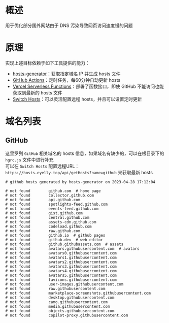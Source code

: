 
# 概述
用于优化部分国外网站由于 DNS 污染导致网页访问速度慢的问题
# 原理
实现上述目标依赖于如下工具提供的能力：

* [hosts-generator](https://github.com/eyelly-wu/hosts-generator)：获取指定域名 IP 并生成 hosts 文件
* [GitHub Actions](https://github.com/features/actions)：定时任务，每60分钟自动更新 hosts
* [Vercel Serverless Functions](https://vercel.com/docs/concepts/functions/serverless-functions)：部署了函数接口，即使 GitHub 不能访问也能获取到最新的 hosts 文件
* [Switch Hosts](https://swh.app/zh)：可以灵活配置远程 hosts，并且可以设置定时更新


# 域名列表

## GitHub
这里罗列 `GitHub` 相关域名的 hosts 信息，如果域名有缺少的，可以在根目录下的 `hgrc.js` 文件中进行补充<br />可以在 `Switch Hosts` 配置远程URL：`https://hosts.eyelly.top/api/getHosts?name=github` 来获取最新 hosts
```text
# github hosts generated by hosts-generator on 2023-04-28 17:12:04

# not found        github.com  # home page
# not found        collector.github.com  
# not found        api.github.com  
# not found        spotlights-feed.github.com  
# not found        events-feed.github.com  
# not found        gist.github.com  
# not found        central.github.com  
# not found        assets-cdn.github.com  
# not found        codeload.github.com  
# not found        raw.github.com  
# not found        github.io  # github pages
# not found        github.dev  # web editor
# not found        github.githubassets.com  # assets
# not found        avatars.githubusercontent.com  # avatars
# not found        avatars0.githubusercontent.com  
# not found        avatars1.githubusercontent.com  
# not found        avatars2.githubusercontent.com  
# not found        avatars3.githubusercontent.com  
# not found        avatars4.githubusercontent.com  
# not found        avatars5.githubusercontent.com  
# not found        favicons.githubusercontent.com  
# not found        user-images.githubusercontent.com  
# not found        raw.githubusercontent.com  
# not found        marketplace-screenshots.githubusercontent.com  
# not found        desktop.githubusercontent.com  
# not found        camo.githubusercontent.com  
# not found        media.githubusercontent.com  
# not found        objects.githubusercontent.com  
# not found        copilot-proxy.githubusercontent.com  
```
